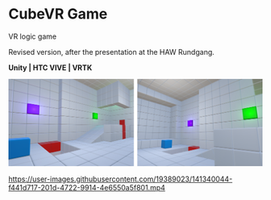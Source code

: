 # CubeVR Game
VR logic game

Revised version, after the presentation at the HAW Rundgang.

**Unity | HTC VIVE | VRTK**

![img1](images/img.png)



https://user-images.githubusercontent.com/19389023/141340044-f441d717-201d-4722-9914-4e6550a5f801.mp4

